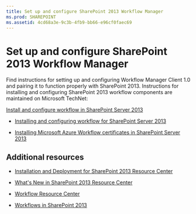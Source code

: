 ```yaml
---
title: Set up and configure SharePoint 2013 Workflow Manager
ms.prod: SHAREPOINT
ms.assetid: 4cd68a3e-9c3b-4fb9-bb66-e96cf0faec69
---
```



# Set up and configure SharePoint 2013 Workflow Manager
Find instructions for setting up and configuring Workflow Manager Client 1.0 and pairing it to function properly with SharePoint 2013. 
Instructions for installing and configuring SharePoint 2013 workflow components are maintained on Microsoft TechNet:
  
    
    

 [Install and configure workflow in SharePoint Server 2013](http://technet.microsoft.com/en-us/library/jj658586%28v=office.15%29)
-  [Installing and configuring workflow for SharePoint Server 2013](http://technet.microsoft.com/en-us/library/jj658588%28v=office.15%29)
    
  
-  [Installing Microsoft Azure Workflow certificates in SharePoint Server 2013](http://technet.microsoft.com/en-us/library/jj658589%28v=office.15%29)
    
  

## Additional resources


-  [Installation and Deployment for SharePoint 2013 Resource Center](http://technet.microsoft.com/en-US/sharepoint/fp142376)
    
  
-  [What's New in SharePoint 2013 Resource Center](http://technet.microsoft.com/en-US/sharepoint/fp142374)
    
  
-  [Workflow Resource Center](http://technet.microsoft.com/en-US/sharepoint/jj556245)
    
  
-  [Workflows in SharePoint 2013](workflows-in-sharepoint-2013.md)
    
  

